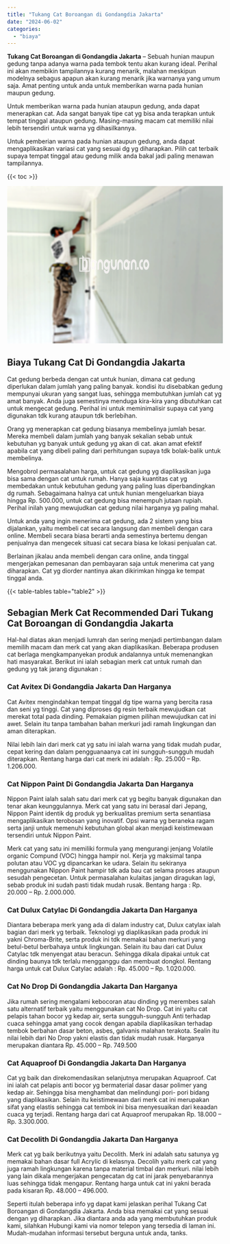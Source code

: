 ```yaml
---
title: "Tukang Cat Boroangan di Gondangdia Jakarta"
date: "2024-06-02"
categories: 
  - "biaya"
---
```


**Tukang Cat Boroangan di Gondangdia Jakarta** – Sebuah hunian maupun gedung tanpa adanya warna pada tembok tentu akan kurang ideal. Perihal ini akan membikin tampilannya kurang menarik, malahan meskipun modelnya sebagus apapun akan kurang menarik jika warnanya yang umum saja. Amat penting untuk anda untuk memberikan warna pada hunian maupun gedung.

Untuk memberikan warna pada hunian ataupun gedung, anda dapat menerapkan cat. Ada sangat banyak tipe cat yg bisa anda terapkan untuk tempat tinggal ataupun gedung. Masing-masing macam cat memiliki nilai lebih tersendiri untuk warna yg dihasilkannya.

Untuk pemberian warna pada hunian ataupun gedung, anda dapat mengaplikasikan variasi cat yang sesuai dg yg diharapkan. Pilih cat terbaik supaya tempat tinggal atau gedung milik anda bakal jadi paling menawan tampilannya.

{{< toc >}}

![Tukang Cat Boroangan di Gondangdia Jakarta](/images/jasa-cat-murah12.png)

## Biaya Tukang Cat Di Gondangdia Jakarta

Cat gedung berbeda dengan cat untuk hunian, dimana cat gedung diperlukan dalam jumlah yang paling banyak. kondisi itu disebabkan gedung mempunyai ukuran yang sangat luas, sehingga membutuhkan jumlah cat yg amat banyak. Anda juga semestinya menduga kira-kira yang dibutuhkan cat untuk mengecat gedung. Perihal ini untuk meminimalisir supaya cat yang digunakan tdk kurang ataupun tdk berlebihan.

Orang yg menerapkan cat gedung biasanya membelinya jumlah besar. Mereka membeli dalam jumlah yang banyak sekalian sebab untuk kebutuhan yg banyak untuk gedung yg akan di cat. akan amat efektif apabila cat yang dibeli paling dari perhitungan supaya tdk bolak-balik untuk membelinya.

Mengobrol permasalahan harga, untuk cat gedung yg diaplikasikan juga bisa sama dengan cat untuk rumah. Hanya saja kuantitas cat yg membedakan untuk kebutuhan gedung yang paling luas diperbandingkan dg rumah. Sebagaimana halnya cat untuk hunian mengeluarkan biaya hingga Rp. 500.000, untuk cat gedung bisa menempuh jutaan rupiah. Perihal inilah yang mewujudkan cat gedung nilai harganya yg paling mahal.

Untuk anda yang ingin menerima cat gedung, ada 2 sistem yang bisa dijalankan, yaitu membeli cat secara langsung dan membeli dengan cara online. Membeli secara biasa berarti anda semestinya bertemu dengan penjualnya dan mengecek situasi cat secara biasa ke lokasi penjualan cat.

Berlainan jikalau anda membeli dengan cara online, anda tinggal mengerjakan pemesanan dan pembayaran saja untuk menerima cat yang diharapkan. Cat yg diorder nantinya akan dikirimkan hingga ke tempat tinggal anda.

{{< table-tables table="table2" >}}

## Sebagian Merk Cat Recommended Dari Tukang Cat Boroangan di Gondangdia Jakarta

Hal-hal diatas akan menjadi lumrah dan sering menjadi pertimbangan dalam memilih macam dan merk cat yang akan diaplikasikan. Beberapa produsen cat berlaga mengkampanyekan produk andalannya untuk memenangkan hati masyarakat. Berikut ini ialah sebagian merk cat untuk rumah dan gedung yg tak jarang digunakan :

### Cat Avitex Di Gondangdia Jakarta Dan Harganya

Cat Avitex mengindahkan tempat tinggal dg tipe warna yang bercita rasa dan seni yg tinggi. Cat yang diproses dg resin terbaik mewujudkan cat merekat total pada dinding. Pemakaian pigmen pilihan mewujudkan cat ini awet. Selain itu tanpa tambahan bahan merkuri jadi ramah lingkungan dan aman diterapkan.

Nilai lebih lain dari merk cat yg satu ini ialah warna yang tidak mudah pudar, cepat kering dan dalam pengguanaanya cat ini sungguh-sungguh mudah diterapkan. Rentang harga dari cat merk ini adalah : Rp. 25.000 – Rp. 1.206.000.

### Cat Nippon Paint Di Gondangdia Jakarta Dan Harganya

Nippon Paint ialah salah satu dari merk cat yg begitu banyak digunakan dan tenar akan keunggulannya. Merk cat yang satu ini berasal dari Jepang, Nippon Paint identik dg produk yg berkualitas premium serta senantiasa mengaplikasikan terobosan yang inovatif. Opsi warna yg beraneka ragam serta janji untuk memenuhi kebutuhan global akan menjadi keistimewaan tersendiri untuk Nippon Paint.

Merk cat yang satu ini memiliki formula yang mengurangi jenjang Volatile organic Compund (VOC) hingga hampir nol. Kerja yg maksimal tanpa polutan atau VOC yg dipancarkan ke udara. Selain itu sekiranya menggunakan Nippon Paint hampir tdk ada bau cat selama proses ataupun sesudah pengecetan. Untuk permasalahan kulaitas jangan diragukan lagi, sebab produk ini sudah pasti tidak mudah rusak. Bentang harga : Rp. 20.000 – Rp. 2.000.000.

### Cat Dulux Catylac Di Gondangdia Jakarta Dan Harganya

Diantara beberapa merk yang ada di dalam industry cat, Dulux catylax ialah bagian dari merk yg terbaik. Teknologi yg diaplikasikan pada produk ini yakni Chroma-Brite, serta produk ini tdk memakai bahan merkuri yang betul-betul berbahaya untuk lingkungan. Selain itu bau dari cat Dulux Catylac tdk menyengat atau beracun. Sehingga dikala dipakai untuk cat dinding baunya tdk terlalu mengganggu dan membuat dongkol. Rentang harga untuk cat Dulux Catylac adalah : Rp. 45.000 – Rp. 1.020.000.

### Cat No Drop Di Gondangdia Jakarta Dan Harganya

Jika rumah sering mengalami kebocoran atau dinding yg merembes salah satu alternatif terbaik yaitu menggunakan cat No Drop. Cat ini yaitu cat pelapis tahan bocor yg kedap air, serta sungguh-sungguh Anti terhadap cuaca sehingga amat yang cocok dengan apabila diaplikasikan terhadap tembok berbahan dasar beton, asbes, galvanis malahan terakota. Sealin itu nilai lebih dari No Drop yakni elastis dan tidak mudah rusak. Harganya merupakan diantara Rp. 45.000 – Rp. 749.500

### Cat Aquaproof Di Gondangdia Jakarta Dan Harganya

Cat yg baik dan direkomendasikan selanjutnya merupakan Aquaproof. Cat ini ialah cat pelapis anti bocor yg bermaterial dasar dasar polimer yang kedap air. Sehingga bisa menghambat dan melindungi pori- pori bidang yang diaplikasikan. Selain itu keistimewaan dari merk cat ini merupakan sifat yang elastis sehingga cat tembok ini bisa menyesuaikan dari keaadan cuaca yg terjadi. Rentang harga dari cat Aquaproof merupakan Rp. 18.000 – Rp. 3.300.000.

### Cat Decolith Di Gondangdia Jakarta Dan Harganya

Merk cat yg baik berikutnya yaitu Decolith. Merk ini adalah satu satunya yg memakai bahan dasar full Acrylic di kelasnya. Decolih yaitu merk cat yang juga ramah lingkungan karena tanpa material timbal dan merkuri. nilai lebih yang lain dikala mengerjakan pengecatan dg cat ini jarak penyebarannya luas sehingga tidak mengapur. Rentang harga untuk cat ini yakni berada pada kisaran Rp. 48.000 – 496.000.

Seperti itulah beberapa info yg dapat kami jelaskan perihal Tukang Cat Boroangan di Gondangdia Jakarta. Anda bisa memakai cat yang sesuai dengan yg diharapkan. Jika diantara anda ada yang membutuhkan produk kami, silahkan Hubungi kami via nomor telepon yang tersedia di laman ini. Mudah-mudahan informasi tersebut berguna untuk anda, tanks.
